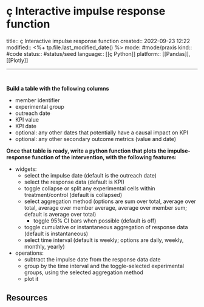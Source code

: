 # ç Interactive impulse response function
title:: ç Interactive impulse response function
created:: 2022-09-23 12:22
modified:: <%+ tp.file.last_modified_date() %>
mode: #mode/praxis 
kind:: #code
status:: #status/seed
language:: [[ç Python]]
platform:: [[Pandas]], [[Plotly]] 
***


```


```






**Build a table with the following columns**
* member identifier
* experimental group
* outreach date
* KPI value
* KPI date
* optional: any other dates that potentially have a causal impact on KPI
* optional: any other secondary outcome metrics (value and date)

**Once that table is ready, write a python function that plots the impulse-response function of the intervention, with the following features:**
* widgets:
	* select the impulse date (default is the outreach date)
	* select the response data (default is KPI)
	* toggle collapse or split any experimental cells within treatment/control (default is collapsed)
	* select aggregation method (options are sum over total, average over total, average over member average, average over member sum; default is average over total)
		* toggle 95% CI bars when possible (default is off)
	* toggle cumulative or instantaneous aggregation of response data (default is instantaneous)
	* select time interval (default is weekly; options are daily, weekly, monthly, yearly)
* operations:
	* subtract the impulse date from the response data date
	* group by the time interval and the toggle-selected experimental groups, using the selected aggregation method
	* plot it

## Resources

